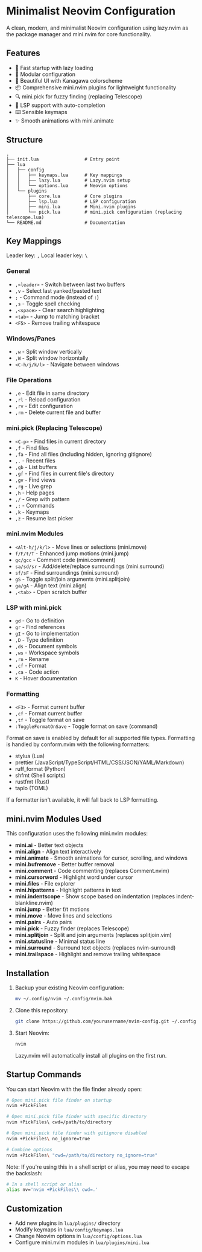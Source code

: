 # Minimalist Neovim Configuration

A clean, modern, and minimalist Neovim configuration using lazy.nvim as the package manager and mini.nvim for core functionality.

## Features

- 🚀 Fast startup with lazy loading
- 🧩 Modular configuration
- 🎨 Beautiful UI with Kanagawa colorscheme
- 📦 Comprehensive mini.nvim plugins for lightweight functionality
- 🔍 mini.pick for fuzzy finding (replacing Telescope)
- 🧠 LSP support with auto-completion
- ⌨️ Sensible keymaps
- ✨ Smooth animations with mini.animate

## Structure

```
.
├── init.lua                 # Entry point
├── lua
│   ├── config
│   │   ├── keymaps.lua      # Key mappings
│   │   ├── lazy.lua         # Lazy.nvim setup
│   │   └── options.lua      # Neovim options
│   └── plugins
│       ├── core.lua         # Core plugins
│       ├── lsp.lua          # LSP configuration
│       ├── mini.lua         # Mini.nvim plugins
│       └── pick.lua         # mini.pick configuration (replacing telescope.lua)
└── README.md                # Documentation
```

## Key Mappings

Leader key: `,`
Local leader key: `\`

### General

- `,<leader>` - Switch between last two buffers
- `,v` - Select last yanked/pasted text
- `;` - Command mode (instead of `:`)
- `,s` - Toggle spell checking
- `,<space>` - Clear search highlighting
- `<tab>` - Jump to matching bracket
- `<F5>` - Remove trailing whitespace

### Windows/Panes

- `,w` - Split window vertically
- `,W` - Split window horizontally
- `<C-h/j/k/l>` - Navigate between windows

### File Operations

- `,e` - Edit file in same directory
- `,rl` - Reload configuration
- `,rv` - Edit configuration
- `,rm` - Delete current file and buffer

### mini.pick (Replacing Telescope)

- `<C-p>` - Find files in current directory
- `,f` - Find files
- `,fa` - Find all files (including hidden, ignoring gitignore)
- `,.` - Recent files
- `,gb` - List buffers
- `,gf` - Find files in current file's directory
- `,gv` - Find views
- `,rg` - Live grep
- `,h` - Help pages
- `,/` - Grep with pattern
- `,:` - Commands
- `,k` - Keymaps
- `,z` - Resume last picker

### mini.nvim Modules

- `<Alt-h/j/k/l>` - Move lines or selections (mini.move)
- `f/F/t/T` - Enhanced jump motions (mini.jump)
- `gc/gcc` - Comment code (mini.comment)
- `sa/sd/sr` - Add/delete/replace surroundings (mini.surround)
- `sf/sF` - Find surroundings (mini.surround)
- `gS` - Toggle split/join arguments (mini.splitjoin)
- `ga/gA` - Align text (mini.align)
- `,<tab>` - Open scratch buffer

### LSP with mini.pick

- `gd` - Go to definition
- `gr` - Find references
- `gI` - Go to implementation
- `,D` - Type definition
- `,ds` - Document symbols
- `,ws` - Workspace symbols
- `,rn` - Rename
- `,cf` - Format
- `,ca` - Code action
- `K` - Hover documentation

### Formatting

- `<F3>` - Format current buffer
- `,cf` - Format current buffer
- `,tf` - Toggle format on save
- `:ToggleFormatOnSave` - Toggle format on save (command)

Format on save is enabled by default for all supported file types. Formatting is handled by conform.nvim with the following formatters:

- stylua (Lua)
- prettier (JavaScript/TypeScript/HTML/CSS/JSON/YAML/Markdown)
- ruff_format (Python)
- shfmt (Shell scripts)
- rustfmt (Rust)
- taplo (TOML)

If a formatter isn't available, it will fall back to LSP formatting.

## mini.nvim Modules Used

This configuration uses the following mini.nvim modules:

- **mini.ai** - Better text objects
- **mini.align** - Align text interactively
- **mini.animate** - Smooth animations for cursor, scrolling, and windows
- **mini.bufremove** - Better buffer removal
- **mini.comment** - Code commenting (replaces Comment.nvim)
- **mini.cursorword** - Highlight word under cursor
- **mini.files** - File explorer
- **mini.hipatterns** - Highlight patterns in text
- **mini.indentscope** - Show scope based on indentation (replaces indent-blankline.nvim)
- **mini.jump** - Better f/t motions
- **mini.move** - Move lines and selections
- **mini.pairs** - Auto pairs
- **mini.pick** - Fuzzy finder (replaces Telescope)
- **mini.splitjoin** - Split and join arguments (replaces splitjoin.vim)
- **mini.statusline** - Minimal status line
- **mini.surround** - Surround text objects (replaces nvim-surround)
- **mini.trailspace** - Highlight and remove trailing whitespace

## Installation

1. Backup your existing Neovim configuration:
   ```bash
   mv ~/.config/nvim ~/.config/nvim.bak
   ```

2. Clone this repository:
   ```bash
   git clone https://github.com/yourusername/nvim-config.git ~/.config/nvim
   ```

3. Start Neovim:
   ```bash
   nvim
   ```

   Lazy.nvim will automatically install all plugins on the first run.

## Startup Commands

You can start Neovim with the file finder already open:

```bash
# Open mini.pick file finder on startup
nvim +PickFiles

# Open mini.pick file finder with specific directory
nvim +PickFiles\ cwd=/path/to/directory

# Open mini.pick file finder with gitignore disabled
nvim +PickFiles\ no_ignore=true

# Combine options
nvim +PickFiles\ "cwd=/path/to/directory no_ignore=true"
```

Note: If you're using this in a shell script or alias, you may need to escape the backslash:
```bash
# In a shell script or alias
alias nv='nvim +PickFiles\\ cwd=.'
```

## Customization

- Add new plugins in `lua/plugins/` directory
- Modify keymaps in `lua/config/keymaps.lua`
- Change Neovim options in `lua/config/options.lua`
- Configure mini.nvim modules in `lua/plugins/mini.lua`